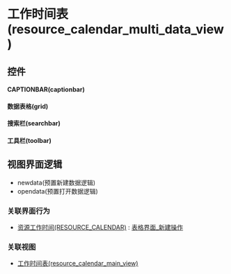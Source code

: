 # 工作时间表(resource_calendar_multi_data_view)  <!-- {docsify-ignore-all} -->



## 控件
#### CAPTIONBAR(captionbar)
#### 数据表格(grid)
#### 搜索栏(searchbar)
#### 工具栏(toolbar)

## 视图界面逻辑
  * newdata(预置新建数据逻辑)
  * opendata(预置打开数据逻辑)


### 关联界面行为
  * [资源工作时间(RESOURCE_CALENDAR)](module/resource/resource_calendar) : [表格界面_新建操作](module/resource/resource_calendar#界面行为)

### 关联视图
  * [工作时间表(resource_calendar_main_view)](app/view/resource_calendar_main_view)

<script>
 const { createApp } = Vue
  createApp({
    data() {
      return {

      }
    }
  }).use(ElementPlus).mount('#app')
</script>